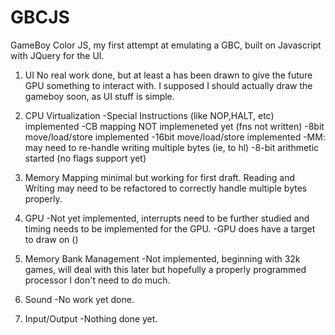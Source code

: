 # GBCJS
GameBoy Color JS, my first attempt at emulating a GBC, built on Javascript with JQuery for the UI. 

1. UI
No real work done, but at least a <canvas> has been drawn to give the future GPU something to interact with. I supposed I should actually draw the gameboy soon, as UI stuff is simple.

2. CPU Virtualization
-Special Instructions (like NOP,HALT, etc) implemented
-CB mapping NOT implemeneted yet (fns not written)
-8bit move/load/store implemented
-16bit move/load/store implemented
-MM: may need to re-handle writing multiple bytes (ie, to hl)
-8-bit arithmetic started (no flags support yet)

3. Memory Mapping minimal but working for first draft. Reading and Writing may need to be refactored to correctly handle multiple bytes properly.

4. GPU
-Not yet implemented, interrupts need to be further studied and timing needs to be implemented for the GPU.
-GPU does have a target to draw on (<canvas>)

5. Memory Bank Management
-Not implemented, beginning with 32k games, will deal with this later but hopefully a properly programmed processor I don't need to do much.

6. Sound
-No work yet done.

7. Input/Output
-Nothing done yet.
